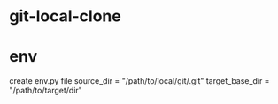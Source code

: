 # git-local-clone

# env
create env.py file
source_dir = "/path/to/local/git/.git"
target_base_dir = "/path/to/target/dir"
